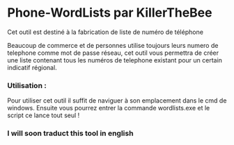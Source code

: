 <h1>Phone-WordLists par KillerTheBee</h1>
<p>Cet outil est destiné à la fabrication de liste de numéro de téléphone</p>
<p>Beaucoup de commerce et de personnes utilise toujours leurs numero de telephone comme mot de passe réseau, cet outil vous permettra de créer une liste contenant tous les numéros de telephone existant pour un certain indicatif régional.<br>
<h3>Utilisation : </h3>
<p>Pour utiliser cet outil il suffit de naviguer à son emplacement dans le cmd de windows. Ensuite vous pourrez entrer la commande wordlists.exe et le script ce lance tout seul !</p>
<h3>I will soon traduct this tool in english</h3>
